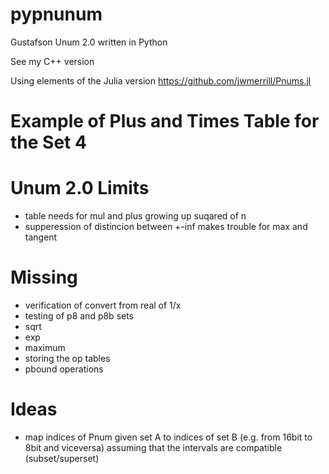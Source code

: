 # pypnunum
Gustafson Unum 2.0 written in Python

See my C++ version 

Using elements of the Julia version https://github.com/jwmerrill/Pnums.jl

# Example of Plus and Times Table for the Set 4

# Unum 2.0 Limits
- table needs for mul and plus growing up suqared of n
- supperession of distincion between +-inf makes trouble for max and tangent

# Missing

- verification of convert from real of 1/x
- testing of p8 and p8b sets
- sqrt
- exp
- maximum
- storing the op tables
- pbound operations

# Ideas

- map indices of Pnum given set A to indices of set B (e.g. from 16bit to 8bit and viceversa) assuming that the intervals are compatible (subset/superset)